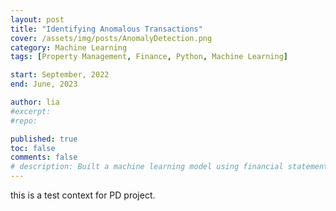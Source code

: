 ```yaml
---
layout: post
title: "Identifying Anomalous Transactions"
cover: /assets/img/posts/AnomalyDetection.png
category: Machine Learning
tags: [Property Management, Finance, Python, Machine Learning]

start: September, 2022
end: June, 2023

author: lia
#excerpt:
#repo:

published: true
toc: false
comments: false
# description: Built a machine learning model using financial statement data to predict the one-year probability of default for Banca Massiccia’s borrowers, achieving high accuracy to enhance loan underwriting and risk management.
---
```


this is a test context for PD project.